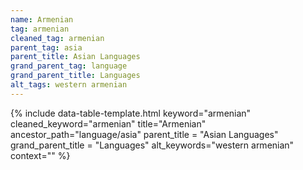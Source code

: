 ```yaml
---
name: Armenian
tag: armenian
cleaned_tag: armenian
parent_tag: asia
parent_title: Asian Languages
grand_parent_tag: language
grand_parent_title: Languages
alt_tags: western armenian
---
```


{% include data-table-template.html 
  keyword="armenian" 
  cleaned_keyword="armenian" 
  title="Armenian"
  ancestor_path="language/asia" 
  parent_title = "Asian Languages"
  grand_parent_title = "Languages"
  alt_keywords="western armenian"
  context=""
%}

